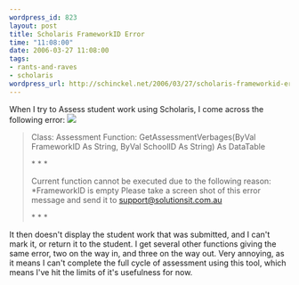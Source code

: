 ```yaml
--- 
wordpress_id: 823
layout: post
title: Scholaris FrameworkID Error
time: "11:08:00"
date: 2006-03-27 11:08:00
tags: 
- rants-and-raves
- scholaris
wordpress_url: http://schinckel.net/2006/03/27/scholaris-frameworkid-error/
---
```

When I try to Assess student work using Scholaris, I come across the following error: ![][1]

> Class: Assessment Function: GetAssessmentVerbages(ByVal FrameworkID As String, ByVal SchoolID As String) As DataTable 
> 
> \* \* \*
> 
> Current function cannot be executed due to the following reason: \*FrameworkID is empty Please take a screen shot of this error message and send it to support@solutionsit.com.au 
> 
> \* \* \*

It then doesn't display the student work that was submitted, and I can't mark it, or return it to the student. I get several other functions giving the same error, two on the way in, and three on the way out. Very annoying, as it means I can't complete the full cycle of assessment using this tool, which means I've hit the limits of it's usefulness for now. 

   [1]: /images/FrameworkIDError.png

